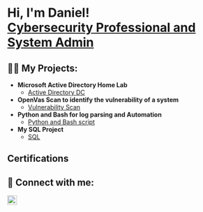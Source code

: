 <h1>Hi, I'm Daniel! <br/><a href="https://www.linkedin.com/in/daniel-zhiyi-deng-65a0052b3/)">Cybersecurity Professional and System Admin</a>

<h2>👨‍💻 My Projects:</h2>

- <b>Microsoft Active Directory Home Lab</b>
  - [Active Directory DC](https://github.com/Danieldzy/Windows-Server-Active-Directory-management)
- <b>OpenVas Scan to identify the vulnerability of a system</b>
  - [Vulnerability Scan](https://github.com/Danieldzy/OpenVas-Nessus)
- <b>Python and Bash for log parsing and Automation</b>
  - [Python and Bash script](https://github.com/Danieldzy/Python-parse-log-and-Bash-automation)
- <b>My SQL Project</b>
  - [SQL](https://github.com/Danieldzy/DanielProject)
<h2>Certifications</h2>

<h2> 🤳 Connect with me:</h2>

<a href="https://www.linkedin.com/in/daniel-zhiyi-deng-65a0052b3/" target="_blank" rel="noopener noreferrer">
  <img alt="DanielDeng | LinkedIn" width="22px" src="https://cdn.jsdelivr.net/npm/simple-icons@v3/icons/linkedin.svg" />
</a>
